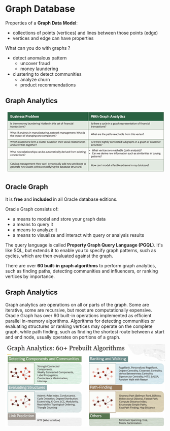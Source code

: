 # Graph Database

Properties of a **Graph Data Model**:
- collections of points (vertices) and lines between those points (edge)
- vertices and edge can have properties

What can you do with graphs ?
- detect anomalous pattern
    - uncover fraud
    - money laundering
- clustering to detect communities
    - analyze churn
    - product recommendations

## Graph Analytics

![Analyze Data with Graphs](../images/graph_usecase.png)

## Oracle Graph

It is **free** and **included** in all Oracle database editions.

Oracle Graph consists of:
- a means to model and store your graph data
- a means to query it
- a means to analyze it
- a means to visualize and interact with query or analysis results

The query language is called **Property Graph Query Language (PGQL)**. It's like SQL, but extends it to enable you to specify graph patterns, such as cycles, which are then evaluated against the graph.

There are over **60 built-in graph algorithms** to perform graph analytics, such as finding paths, detecting communities and influencers, or ranking vertices by importance.

## Graph Analytics

Graph analytics are operations on all or parts of the graph. Some are iterative, some are recursive, but most are computationally expensive. Oracle Graph has over 60 built-in operations implemented as efficient parallel in-memory algorithms. Algorithms for detecting communities or evaluating structures or ranking vertices may operate on the complete graph, while path finding, such as finding the shortest route between a start and end node, usually operates on portions of a graph. 

![Graph Analytics](../images/graph_analytics.png)